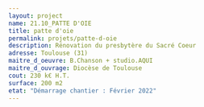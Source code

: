 ```yaml
---
layout: project
name: 21.10_PATTE D'OIE
title: patte d'oie
permalink: projets/patte-d-oie
description: Rénovation du presbytère du Sacré Coeur
adresse: Toulouse (31)
maitre_d_oeuvre: B.Chanson + studio.AQUI
maitre_d_ouvrage: Diocèse de Toulouse
cout: 230 k€ H.T.
surface: 200 m2
etat: "Démarrage chantier : Février 2022"
---
```

